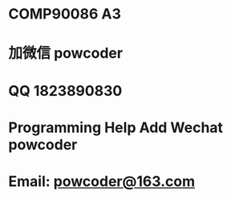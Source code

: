 # COMP90086 A3
# 加微信 powcoder

# QQ 1823890830

# Programming Help Add Wechat powcoder

# Email: powcoder@163.com

